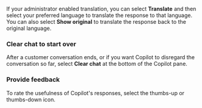 If your administrator enabled translation, you can select **Translate** and then select your preferred language to translate the response to that language. You can also select **Show original** to translate the response back to the original language.

### Clear chat to start over

After a customer conversation ends, or if you want Copilot to disregard the conversation so far, select **Clear chat** at the bottom of the Copilot pane.

### Provide feedback

To rate the usefulness of Copilot's responses, select the thumbs-up or thumbs-down icon.